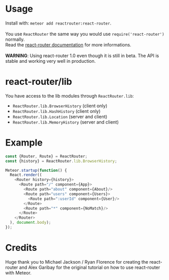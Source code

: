# Usage
Install with: `meteor add reactrouter:react-router`.<br />
<br />
You use `ReactRouter` the same way you would use `require('react-router')` normally.
<br />
Read the [react-router documentation](http://rackt.github.io/react-router/tags/v1.0.0-beta3.html) for more informations.<br />
<br />
**WARNING**: Using react-router 1.0 even though it is still in beta. The API is stable and working very well in production.

# react-router/lib
You have access to the lib modules through `ReactRouter.lib`:

 - `ReactRouter.lib.BrowserHistory` (client only)
 - `ReactRouter.lib.HashHistory` (client only)
 - `ReactRouter.lib.Location` (server and client)
 - `ReactRouter.lib.MemoryHistory` (server and client)

# Example
```javascript
const {Router, Route} = ReactRouter;
const {history} = ReactRouter.lib.BrowserHistory;

Meteor.startup(function() {
  React.render((
    <Router history={history}>
      <Route path="/" component={App}>
        <Route path="about" component={About}/>
        <Route path="users" component={Users}>
          <Route path=":userId" component={User}/>
        </Route>
        <Route path="*" component={NoMatch}/>
      </Route>
    </Router>
  ), document.body);
});
```

# Credits
Huge thank you to Michael Jackson / Ryan Florence for creating the react-router and Alex Garibay for the original tutorial on how to use react-router with Meteor.
